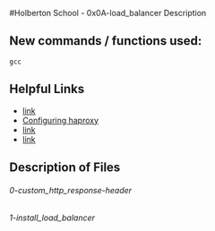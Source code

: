 #Holberton School - 0x0A-load_balancer
Description

## New commands / functions used:
``gcc``

## Helpful Links
* [link](https://www.digitalocean.com/community/tutorials/an-introduction-to-haproxy-and-load-balancing-concepts)
* [Configuring haproxy](https://www.digitalocean.com/community/tutorials/how-to-use-haproxy-to-set-up-http-load-balancing-on-an-ubuntu-vps)
* [link](https://www.techopedia.com/definition/27178/http-header)
* [link](https://en.wikipedia.org/wiki/Redundancy_(engineering))

## Description of Files
<h6>0-custom_http_response-header</h6>

<h6>1-install_load_balancer</h6>


